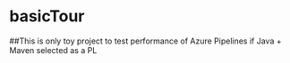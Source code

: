 # basicTour

##This is only toy project to test performance of Azure Pipelines if Java + Maven selected as a PL
